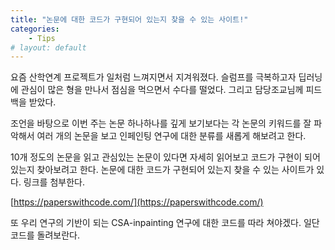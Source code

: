 ```yaml
---
title: "논문에 대한 코드가 구현되어 있는지 찾을 수 있는 사이트!"
categories:
    - Tips
# layout: default
---
```

요즘 산학연계 프로젝트가 일처럼 느껴지면서 지겨워졌다. 슬럼프를 극복하고자 딥러닝에 관심이 많은 형을 만나서 점심을 먹으면서 수다를 떨었다. 그리고 담당조교님께 피드백을 받았다.

조언을 바탕으로 이번 주는 논문 하나하나를 깊게 보기보다는 각 논문의 키워드를 잘 파악해서 여러 개의 논문을 보고 인페인팅 연구에 대한 분류를 새롭게 해보려고 한다.

10개 정도의 논문을 읽고 관심있는 논문이 있다면 자세히 읽어보고 코드가 구현이 되어있는지 찾아보려고 한다. 논문에 대한 코드가 구현되어 있는지 찾을 수 있는 사이트가 있다. 링크를 첨부한다.

[https://paperswithcode.com/](https://paperswithcode.com/)

또 우리 연구의 기반이 되는 CSA-inpainting 연구에 대한 코드를 따라 쳐야겠다. 일단 코드를 돌려보란다.
